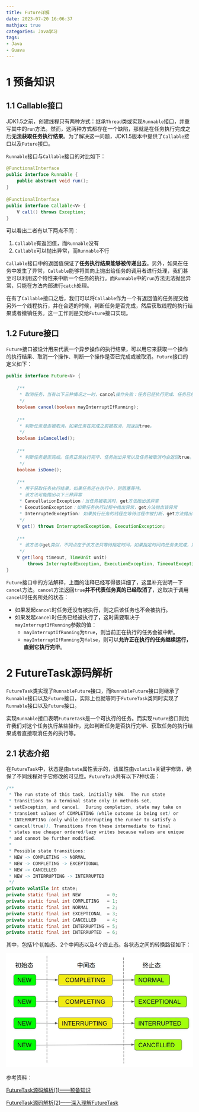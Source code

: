 ```yaml
---
title: Future详解
date: 2023-07-20 16:06:37
mathjax: true
categories: Java学习
tags: 
- Java
- Guava
---
```


# 1 预备知识

<!--more-->

## 1.1 Callable接口

JDK1.5之前，创建线程只有两种方式：继承`Thread`类或实现`Runnable`接口，并重写其中的`run`方法。然而，这两种方式都存在一个缺陷，那就是在任务执行完成之后**无法获取任务执行结果**。为了解决这一问题，JDK1.5版本中提供了`Callable`接口以及`Future`接口。

`Runnable`接口与`Callable`接口的对比如下：

```java
@FunctionalInterface
public interface Runnable {
    public abstract void run();
}

@FunctionalInterface
public interface Callable<V> {
    V call() throws Exception;
}
```

可以看出二者有以下两点不同：

1. `Callable`有返回值，而`Runnable`没有
2. `Callable`可以抛出异常，而`Runnable`不行

`Callable`接口中的返回值保证了**任务执行结果能够被传递出去**。另外，如果在任务中发生了异常，`Callable`能够将其向上抛出给任务的调用者进行处理，我们甚至可以利用这个特性来中断一个任务的执行。而`Runnable`中的`run`方法无法抛出异常，只能在方法内部进行`catch`处理。

在有了`Callable`接口之后，我们可以将`Callable`作为一个有返回值的任务提交给另外一个线程执行，并在合适的时候，判断任务是否完成，然后获取线程的执行结果或者撤销任务。这一工作则是交给`Future`接口实现。

## 1.2 Future接口

`Future`接口被设计用来代表一个异步操作的执行结果，可以用它来获取一个操作的执行结果、取消一个操作、判断一个操作是否已完成或被取消。`Future`接口的定义如下：

```java
public interface Future<V> {

    /**
     * 取消任务，当有以下三种情况之一时，cancel操作失败：任务已经执行完成、任务已经被取消、任务因为某种原因不能取消。其他情况下，cancel方法将返回true。
     */
    boolean cancel(boolean mayInterruptIfRunning);

    /**
     * 判断任务是否被取消。如果任务在完成之前被取消，则返回true。
     */
    boolean isCancelled();

    /**
     * 判断任务是否完成。任务正常执行完毕、任务抛出异常以及任务被取消均会返回true。
     */
    boolean isDone();

    /**
     * 用于获取任务执行结果，如果任务还在执行中，则阻塞等待。
     * 该方法可能抛出以下三种异常
     * CancellationException：当任务被取消时，get方法抛出该异常
     * ExecutionException：如果任务执行过程中抛出异常，get方法抛出该异常
     * InterruptedException: 如果执行任务的线程在等待过程中被打断，get方法抛出该异常
     */
    V get() throws InterruptedException, ExecutionException;

    /**
     * 该方法与get类似，不同点在于该方法只等待指定时间，如果指定时间内任务未完成，则抛出TimeoutException，其余抛出异常与get方法相同
     */
    V get(long timeout, TimeUnit unit)
        throws InterruptedException, ExecutionException, TimeoutException;
}
```

`Future`接口中的方法解释，上面的注释已经写得很详细了，这里补充说明一下`cancel`方法。`cancel`方法返回`true`**并不代表任务真的已经取消了**，这取决于调用`cancel`时任务所处的状态：

- 如果发起`cancel`时任务还没有被执行，则之后该任务也不会被执行。
- 如果发起`cancel`时任务已经被执行了，这时需要取决于`mayInterruptIfRunning`参数的值：
  - `mayInterruptIfRunning`为`true`，则当前正在执行的任务会被中断。
  - `mayInterruptIfRunning`为`false`，则可以**允许正在执行的任务继续运行，直到它执行完毕**。

# 2 FutureTask源码解析

`FutureTask`类实现了`RunnableFuture`接口，而`RunnableFuture`接口则继承了`Runnable`接口以及`Future`接口，实际上也就等同于`FutureTask`类同时实现了`Runnable`接口以及`Future`接口。

实现`Runnable`接口表明`FutureTask`是一个可执行的任务。而实现`Future`接口则允许我们对这个任务执行某些操作，比如判断任务是否执行完毕、获取任务的执行结果或者直接取消任务的执行等。

## 2.1 状态介绍

在`FutureTask`中，状态是由`state`属性表示的，该属性由`volatile`关键字修饰，确保了不同线程对于它修改的可见性。`FutureTask`共有以下7种状态：

```java
/**
 * The run state of this task, initially NEW.  The run state
 * transitions to a terminal state only in methods set,
 * setException, and cancel.  During completion, state may take on
 * transient values of COMPLETING (while outcome is being set) or
 * INTERRUPTING (only while interrupting the runner to satisfy a
 * cancel(true)). Transitions from these intermediate to final
 * states use cheaper ordered/lazy writes because values are unique
 * and cannot be further modified.
 *
 * Possible state transitions:
 * NEW -> COMPLETING -> NORMAL
 * NEW -> COMPLETING -> EXCEPTIONAL
 * NEW -> CANCELLED
 * NEW -> INTERRUPTING -> INTERRUPTED
 */
private volatile int state;
private static final int NEW          = 0;
private static final int COMPLETING   = 1;
private static final int NORMAL       = 2;
private static final int EXCEPTIONAL  = 3;
private static final int CANCELLED    = 4;
private static final int INTERRUPTING = 5;
private static final int INTERRUPTED  = 6;
```

其中，包括1个初始态、2个中间态以及4个终止态。各状态之间的转换路径如下：

![](./Future详解/FutureTask状态转换.webp)



参考资料：

[FutureTask源码解析(1)——预备知识](https://segmentfault.com/a/1190000016542779)

[FutureTask源码解析(2)——深入理解FutureTask](https://segmentfault.com/a/1190000016572591)
